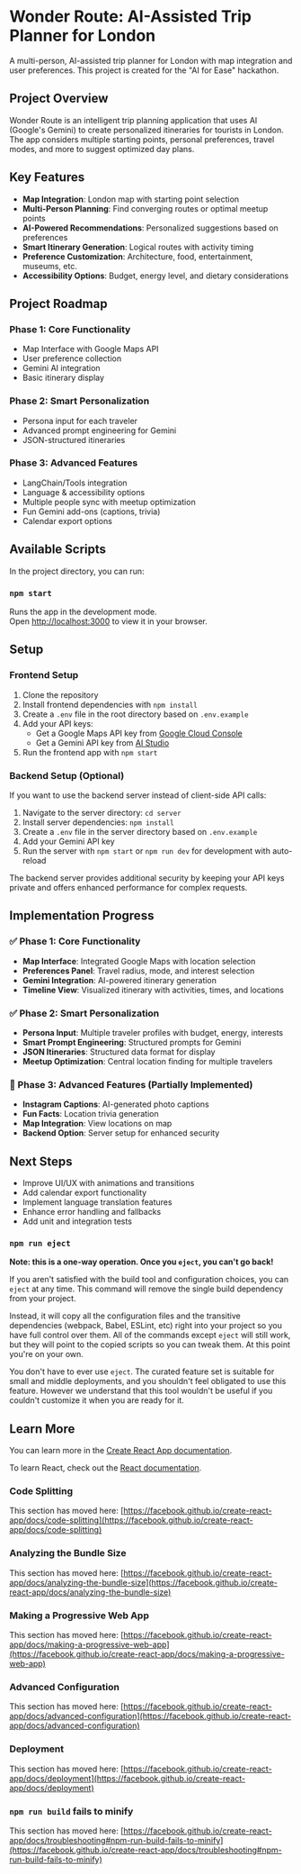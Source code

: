 # Wonder Route: AI-Assisted Trip Planner for London

A multi-person, AI-assisted trip planner for London with map integration and user preferences. This project is created for the "AI for Ease" hackathon.

## Project Overview

Wonder Route is an intelligent trip planning application that uses AI (Google's Gemini) to create personalized itineraries for tourists in London. The app considers multiple starting points, personal preferences, travel modes, and more to suggest optimized day plans.

## Key Features

- **Map Integration**: London map with starting point selection
- **Multi-Person Planning**: Find converging routes or optimal meetup points
- **AI-Powered Recommendations**: Personalized suggestions based on preferences
- **Smart Itinerary Generation**: Logical routes with activity timing
- **Preference Customization**: Architecture, food, entertainment, museums, etc.
- **Accessibility Options**: Budget, energy level, and dietary considerations

## Project Roadmap

### Phase 1: Core Functionality
- Map Interface with Google Maps API
- User preference collection
- Gemini AI integration
- Basic itinerary display

### Phase 2: Smart Personalization
- Persona input for each traveler
- Advanced prompt engineering for Gemini
- JSON-structured itineraries

### Phase 3: Advanced Features
- LangChain/Tools integration
- Language & accessibility options
- Multiple people sync with meetup optimization
- Fun Gemini add-ons (captions, trivia)
- Calendar export options

## Available Scripts

In the project directory, you can run:

### `npm start`

Runs the app in the development mode.\
Open [http://localhost:3000](http://localhost:3000) to view it in your browser.

## Setup

### Frontend Setup
1. Clone the repository
2. Install frontend dependencies with `npm install`
3. Create a `.env` file in the root directory based on `.env.example`
4. Add your API keys:
   - Get a Google Maps API key from [Google Cloud Console](https://console.cloud.google.com/)
   - Get a Gemini API key from [AI Studio](https://aistudio.google.com/)
5. Run the frontend app with `npm start`

### Backend Setup (Optional)
If you want to use the backend server instead of client-side API calls:

1. Navigate to the server directory: `cd server`
2. Install server dependencies: `npm install`
3. Create a `.env` file in the server directory based on `.env.example`
4. Add your Gemini API key
5. Run the server with `npm start` or `npm run dev` for development with auto-reload

The backend server provides additional security by keeping your API keys private and offers enhanced performance for complex requests.

## Implementation Progress

### ✅ Phase 1: Core Functionality
- **Map Interface**: Integrated Google Maps with location selection
- **Preferences Panel**: Travel radius, mode, and interest selection
- **Gemini Integration**: AI-powered itinerary generation
- **Timeline View**: Visualized itinerary with activities, times, and locations

### ✅ Phase 2: Smart Personalization
- **Persona Input**: Multiple traveler profiles with budget, energy, interests
- **Smart Prompt Engineering**: Structured prompts for Gemini
- **JSON Itineraries**: Structured data format for display
- **Meetup Optimization**: Central location finding for multiple travelers

### 🔄 Phase 3: Advanced Features (Partially Implemented)
- **Instagram Captions**: AI-generated photo captions
- **Fun Facts**: Location trivia generation
- **Map Integration**: View locations on map
- **Backend Option**: Server setup for enhanced security

## Next Steps
- Improve UI/UX with animations and transitions
- Add calendar export functionality
- Implement language translation features
- Enhance error handling and fallbacks
- Add unit and integration tests

### `npm run eject`

**Note: this is a one-way operation. Once you `eject`, you can't go back!**

If you aren't satisfied with the build tool and configuration choices, you can `eject` at any time. This command will remove the single build dependency from your project.

Instead, it will copy all the configuration files and the transitive dependencies (webpack, Babel, ESLint, etc) right into your project so you have full control over them. All of the commands except `eject` will still work, but they will point to the copied scripts so you can tweak them. At this point you're on your own.

You don't have to ever use `eject`. The curated feature set is suitable for small and middle deployments, and you shouldn't feel obligated to use this feature. However we understand that this tool wouldn't be useful if you couldn't customize it when you are ready for it.

## Learn More

You can learn more in the [Create React App documentation](https://facebook.github.io/create-react-app/docs/getting-started).

To learn React, check out the [React documentation](https://reactjs.org/).

### Code Splitting

This section has moved here: [https://facebook.github.io/create-react-app/docs/code-splitting](https://facebook.github.io/create-react-app/docs/code-splitting)

### Analyzing the Bundle Size

This section has moved here: [https://facebook.github.io/create-react-app/docs/analyzing-the-bundle-size](https://facebook.github.io/create-react-app/docs/analyzing-the-bundle-size)

### Making a Progressive Web App

This section has moved here: [https://facebook.github.io/create-react-app/docs/making-a-progressive-web-app](https://facebook.github.io/create-react-app/docs/making-a-progressive-web-app)

### Advanced Configuration

This section has moved here: [https://facebook.github.io/create-react-app/docs/advanced-configuration](https://facebook.github.io/create-react-app/docs/advanced-configuration)

### Deployment

This section has moved here: [https://facebook.github.io/create-react-app/docs/deployment](https://facebook.github.io/create-react-app/docs/deployment)

### `npm run build` fails to minify

This section has moved here: [https://facebook.github.io/create-react-app/docs/troubleshooting#npm-run-build-fails-to-minify](https://facebook.github.io/create-react-app/docs/troubleshooting#npm-run-build-fails-to-minify)
